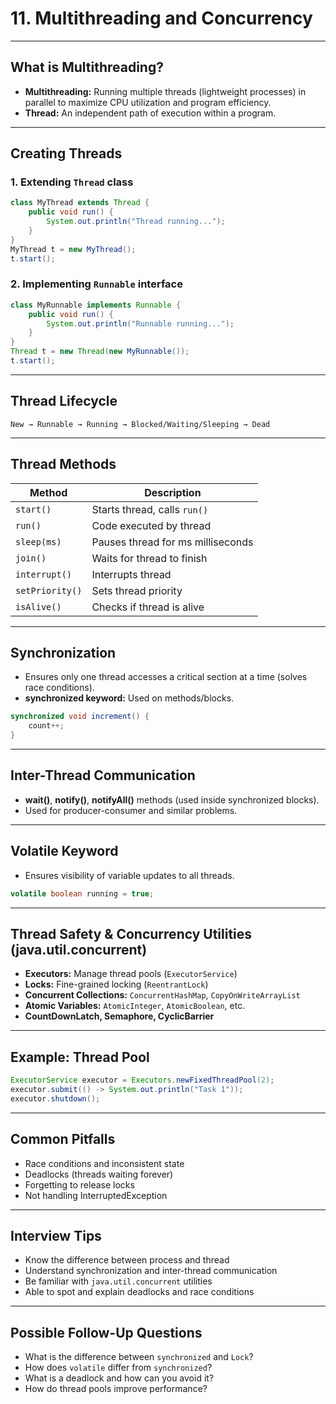 # 11. Multithreading and Concurrency

---

## What is Multithreading?

- **Multithreading:** Running multiple threads (lightweight processes) in parallel to maximize CPU utilization and program efficiency.
- **Thread:** An independent path of execution within a program.

---

## Creating Threads

### 1. Extending `Thread` class

```java
class MyThread extends Thread {
    public void run() {
        System.out.println("Thread running...");
    }
}
MyThread t = new MyThread();
t.start();
```

### 2. Implementing `Runnable` interface

```java
class MyRunnable implements Runnable {
    public void run() {
        System.out.println("Runnable running...");
    }
}
Thread t = new Thread(new MyRunnable());
t.start();
```

---

## Thread Lifecycle

```
New → Runnable → Running → Blocked/Waiting/Sleeping → Dead
```

---

## Thread Methods

| Method            | Description                                               |
|-------------------|----------------------------------------------------------|
| `start()`         | Starts thread, calls `run()`                             |
| `run()`           | Code executed by thread                                  |
| `sleep(ms)`       | Pauses thread for ms milliseconds                        |
| `join()`          | Waits for thread to finish                               |
| `interrupt()`     | Interrupts thread                                        |
| `setPriority()`   | Sets thread priority                                     |
| `isAlive()`       | Checks if thread is alive                                |

---

## Synchronization

- Ensures only one thread accesses a critical section at a time (solves race conditions).
- **synchronized keyword:** Used on methods/blocks.

```java
synchronized void increment() {
    count++;
}
```

---

## Inter-Thread Communication

- **wait()**, **notify()**, **notifyAll()** methods (used inside synchronized blocks).
- Used for producer-consumer and similar problems.

---

## Volatile Keyword

- Ensures visibility of variable updates to all threads.

```java
volatile boolean running = true;
```

---

## Thread Safety & Concurrency Utilities (java.util.concurrent)

- **Executors:** Manage thread pools (`ExecutorService`)
- **Locks:** Fine-grained locking (`ReentrantLock`)
- **Concurrent Collections:** `ConcurrentHashMap`, `CopyOnWriteArrayList`
- **Atomic Variables:** `AtomicInteger`, `AtomicBoolean`, etc.
- **CountDownLatch, Semaphore, CyclicBarrier**

---

## Example: Thread Pool

```java
ExecutorService executor = Executors.newFixedThreadPool(2);
executor.submit(() -> System.out.println("Task 1"));
executor.shutdown();
```

---

## Common Pitfalls

- Race conditions and inconsistent state
- Deadlocks (threads waiting forever)
- Forgetting to release locks
- Not handling InterruptedException

---

## Interview Tips

- Know the difference between process and thread
- Understand synchronization and inter-thread communication
- Be familiar with `java.util.concurrent` utilities
- Able to spot and explain deadlocks and race conditions

---

## Possible Follow-Up Questions

- What is the difference between `synchronized` and `Lock`?
- How does `volatile` differ from `synchronized`?
- What is a deadlock and how can you avoid it?
- How do thread pools improve performance?
